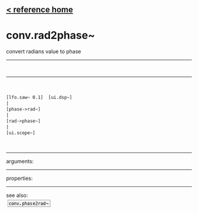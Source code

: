 [< reference home](index.html)
---

# conv.rad2phase~


convert radians value to phase

---

<br>


---


```


[lfo.saw~ 0.1]  [ui.dsp~]
|
[phase->rad~]
|
[rad->phase~]
|
[ui.scope~]

            
```

---
arguments:


---
properties:


---
see also:<br>
[![conv.phase2rad~](img/object_conv.phase2rad~.png)](conv.phase2rad~.html)
